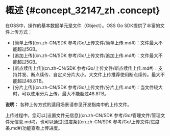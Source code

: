 # 概述 {#concept_32147_zh .concept}

在OSS中，操作的基本数据单元是文件（Object）。OSS Go SDK提供了丰富的文件上传方式：

-    [简单上传](cn.zh-CN/SDK 参考/Go/上传文件/简单上传.md#)：文件最大不能超过5GB。
-    [追加上传](cn.zh-CN/SDK 参考/Go/上传文件/追加上传.md#)：文件最大不能超过5GB。
-    [断点续传上传](cn.zh-CN/SDK 参考/Go/上传文件/断点续传上传.md#)：支持并发、断点续传、自定义分片大小。大文件上传推荐使用断点续传。最大不能超过48.8TB。
-    [分片上传](cn.zh-CN/SDK 参考/Go/上传文件/分片上传.md#)：当文件较大时，可以使用分片上传，最大不能超过48.8TB。

**说明：** 各种上传方式的适用场景请参见开发指南中的上传文件。

上传过程中，您可以[设置文件元信息](cn.zh-CN/SDK 参考/Go/管理文件/管理文件元信息.md#)，也可以通过[进度条](cn.zh-CN/SDK 参考/Go/上传文件/进度条.md#)功能查看上传进度。

